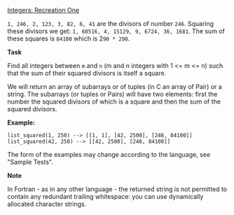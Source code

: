 [Integers: Recreation One](https://www.codewars.com/kata/55aa075506463dac6600010d/scala)

`1, 246, 2, 123, 3, 82, 6, 41` are the divisors of number `246`. Squaring these divisors we get: `1, 60516, 4, 15129, 9, 6724, 36, 1681`. The sum of these squares is `84100` which is 2`90 * 290`.

**Task**

Find all integers between `m` and `n` (m and n integers with 1 <= m <= n) such that the sum of their squared divisors is itself a square.

We will return an array of subarrays or of tuples (in C an array of Pair) or a string. The subarrays (or tuples or Pairs) will have two elements: first the number the squared divisors of which is a square and then the sum of the squared divisors.

**Example:**
```
list_squared(1, 250) --> [[1, 1], [42, 2500], [246, 84100]]
list_squared(42, 250) --> [[42, 2500], [246, 84100]]
```

The form of the examples may change according to the language, see "Sample Tests".

**Note**

In Fortran - as in any other language - the returned string is not permitted to contain any redundant trailing whitespace: you can use dynamically allocated character strings.
